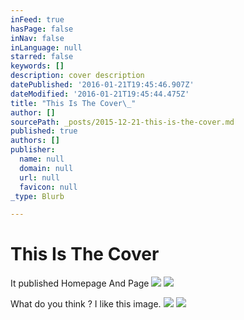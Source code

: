 ```yaml
---
inFeed: true
hasPage: false
inNav: false
inLanguage: null
starred: false
keywords: []
description: cover description
datePublished: '2016-01-21T19:45:46.907Z'
dateModified: '2016-01-21T19:45:44.475Z'
title: "This Is The Cover\_"
author: []
sourcePath: _posts/2015-12-21-this-is-the-cover.md
published: true
authors: []
publisher:
  name: null
  domain: null
  url: null
  favicon: null
_type: Blurb

---
```

# 

# This Is The Cover 

It published Homepage And Page
![](https://the-grid-user-content.s3-us-west-2.amazonaws.com/5465448e-d298-4f80-8140-62b7c5070290.png)
![](https://the-grid-user-content.s3-us-west-2.amazonaws.com/0e6f5d14-4ebe-4bf8-b432-e9f0dfe4c015.jpg)

What do you think ? I like this image.
![](https://the-grid-user-content.s3-us-west-2.amazonaws.com/e69ad8c4-b8e4-43a0-a8ed-6456fff80dde.png)
![](https://the-grid-user-content.s3-us-west-2.amazonaws.com/495fb307-fca3-469b-ae96-be86c7110cde.png)